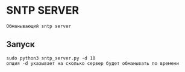  # SNTP SERVER
 
    Обманывающий sntp server

## Запуск
    sudo python3 sntp_server.py -d 10
    опция -d указывает на сколько сервер будет обманывать по времени